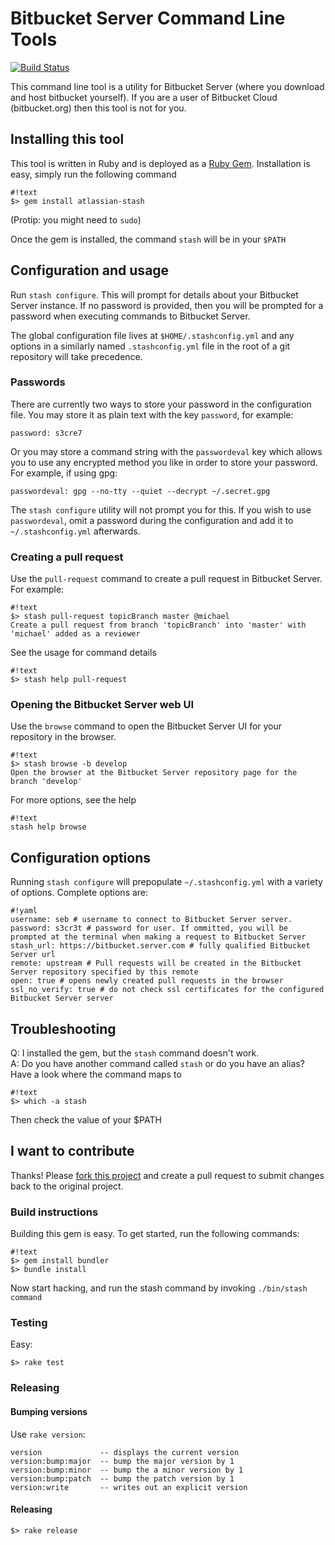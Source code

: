 # Bitbucket Server Command Line Tools

[ ![Build Status](https://bitbucket-badges.useast.atlassian.io/badge/atlassian/bitbucket-server-cli.svg)](https://bitbucket.org/atlassian/bitbucket-server-cli/addon/pipelines/home)

This command line tool is a utility for Bitbucket Server (where you download and host bitbucket yourself). If you are
a user of Bitbucket Cloud (bitbucket.org) then this tool is not for you.

## Installing this tool
This tool is written in Ruby and is deployed as a [Ruby Gem](https://rubygems.org/gems/atlassian-stash/). Installation is easy, simply run the following command

```
#!text
$> gem install atlassian-stash
```

(Protip: you might need to `sudo`)

Once the gem is installed, the command `stash` will be in your `$PATH`

## Configuration and usage
Run `stash configure`. This will prompt for details about your Bitbucket Server instance. If no password is provided, then you will be prompted for a password when executing commands to Bitbucket Server.

The global configuration file lives at `$HOME/.stashconfig.yml` and any options in a similarly named `.stashconfig.yml` file in the root of a git repository will take precedence.

### Passwords
There are currently two ways to store your password in the configuration file. You may store it as plain text with the key `password`, for example:

```
password: s3cre7
```

Or you may store a command string with the `passwordeval` key which allows you to use any encrypted method you like in order to store your password. For example, if using gpg:

```
passwordeval: gpg --no-tty --quiet --decrypt ~/.secret.gpg
```

The `stash configure` utility will not prompt you for this. If you wish to use `passwordeval`, omit a password during the configuration and add it to `~/.stashconfig.yml` afterwards.


### Creating a pull request
Use the `pull-request` command to create a pull request in Bitbucket Server. For example:

```
#!text
$> stash pull-request topicBranch master @michael
Create a pull request from branch 'topicBranch' into 'master' with 'michael' added as a reviewer
```

See the usage for command details 

```
#!text
$> stash help pull-request
```

### Opening the Bitbucket Server web UI
Use the `browse` command to open the Bitbucket Server UI for your repository in the browser.

```
#!text
$> stash browse -b develop
Open the browser at the Bitbucket Server repository page for the branch 'develop'
```

For more options, see the help

```
#!text
stash help browse
```

## Configuration options

Running `stash configure` will prepopulate `~/.stashconfig.yml` with a variety of options. Complete options are:

```
#!yaml
username: seb # username to connect to Bitbucket Server server.
password: s3cr3t # password for user. If ommitted, you will be prompted at the terminal when making a request to Bitbucket Server
stash_url: https://bitbucket.server.com # fully qualified Bitbucket Server url
remote: upstream # Pull requests will be created in the Bitbucket Server repository specified by this remote
open: true # opens newly created pull requests in the browser
ssl_no_verify: true # do not check ssl certificates for the configured Bitbucket Server server
```

## Troubleshooting
Q: I installed the gem, but the `stash` command doesn't work.  
A: Do you have another command called `stash` or do you have an alias? Have a look where the command maps to

```
#!text
$> which -a stash
```

Then check the value of your $PATH

## I want to contribute
Thanks! Please [fork this project](https://bitbucket.org/atlassian/stash-command-line-tools/fork) and create a pull request to submit changes back to the original project.

### Build instructions
Building this gem is easy. To get started, run the following commands:

```
#!text
$> gem install bundler
$> bundle install
```

Now start hacking, and run the stash command by invoking `./bin/stash command`

### Testing

Easy:

```
$> rake test
```

### Releasing

#### Bumping versions

Use `rake version`:

```
version             -- displays the current version
version:bump:major  -- bump the major version by 1
version:bump:minor  -- bump the a minor version by 1
version:bump:patch  -- bump the patch version by 1
version:write       -- writes out an explicit version
```

#### Releasing

```
$> rake release
```